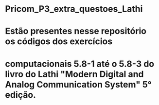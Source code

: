 # Pricom_P3_extra_questoes_Lathi
# Estão presentes nesse repositório os códigos dos exercícios 
# computacionais 5.8-1 até o 5.8-3 do livro do Lathi "Modern Digital and Analog Communication System" 5° edição.
